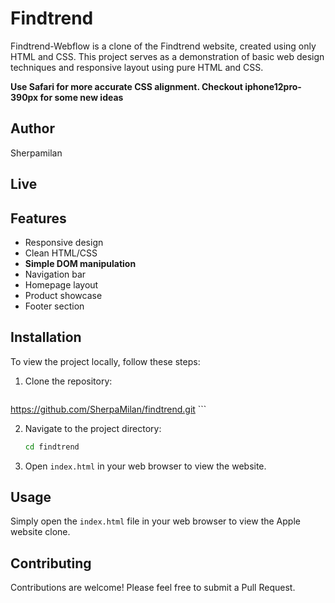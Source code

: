 # Findtrend

Findtrend-Webflow is a clone of the Findtrend website, created using only HTML and CSS. This project serves as a demonstration of basic web design techniques and responsive layout using pure HTML and CSS.

**Use Safari for more accurate CSS alignment.
Checkout iphone12pro-390px for some new ideas**

## Author

Sherpamilan

## Live



## Features

- Responsive design
- Clean HTML/CSS
- **Simple DOM manipulation**
- Navigation bar
- Homepage layout
- Product showcase
- Footer section

## Installation

To view the project locally, follow these steps:

1. Clone the repository:
    ```bash 
https://github.com/SherpaMilan/findtrend.git
    ```

2. Navigate to the project directory:
    ```bash
    cd findtrend
    ```

3. Open `index.html` in your web browser to view the website.

## Usage

Simply open the `index.html` file in your web browser to view the Apple website clone.

## Contributing

Contributions are welcome! Please feel free to submit a Pull Request.




